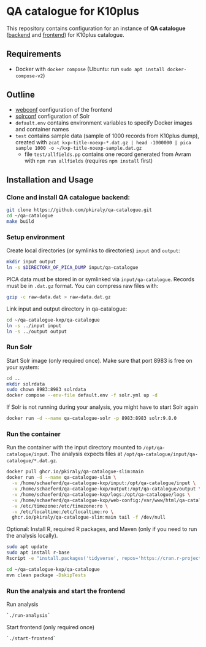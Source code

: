 # QA catalogue for K10plus

This repository contains configuration for an instance of **QA catalogue** ([backend](https://github.com/pkiraly/qa-catalogue) and [frontend](https://github.com/pkiraly/qa-catalogue-web)) for K10plus catalogue.

## Requirements

- Docker with `docker compose` (Ubuntu: run `sudo apt install docker-compose-v2`)

## Outline

- [webconf](webconf) configuration of the frontend
- [solrconf](solrconf) configuration of Solr
- `default.env` contains environment variables to specify Docker images and container names
- `test` contains sample data (sample of 1000 records from K10plus dump),
  created with `zcat kxp-title-noexp-*.dat.gz | head -1000000 | pica sample 1000 -o ~/kxp-title-noexp-sample.dat.gz`
  - file `test/allfields.pp` contains one record generated from Avram with `npm run allfields` (requires `npm install` first)

## Installation and Usage

### Clone and install QA catalogue backend: 

~~~sh
git clone https://github.com/pkiraly/qa-catalogue.git
cd ~/qa-catalogue
make build
~~~

### Setup environment 

Create local directories (or symlinks to directories) `input` and `output`:

~~~sh
mkdir input output 
ln -s $DIRECTORY_OF_PICA_DUMP input/qa-catalogue
~~~

PICA data must be stored in or symlinked via `input/qa-catalogue`. Records must be in `.dat.gz` format.
You can compress raw files with:

~~~sh
gzip -c raw-data.dat > raw-data.dat.gz
~~~

Link input and output directory in qa-catalogue:

~~~sh
cd ~/qa-catalogue-kxp/qa-catalogue
ln -s ../input input
ln -s ../output output
~~~

### Run Solr

Start Solr image (only required once). 
Make sure that port 8983 is free on your system:

~~~sh
cd ..
mkdir solrdata
sudo chown 8983:8983 solrdata
docker compose --env-file default.env -f solr.yml up -d
~~~

If Solr is not running during your analysis, you might have to start Solr again

~~~sh
docker run -d --name qa-catalogue-solr -p 8983:8983 solr:9.8.0
~~~

### Run the container

Run the container with the input directory mounted to `/opt/qa-catalogue/input`. The analysis expects files at `/opt/qa-catalogue/input/qa-catalogue/*.dat.gz`.

~~~sh
docker pull ghcr.io/pkiraly/qa-catalogue-slim:main
docker run -d --name qa-catalogue-slim \
  -v /home/schaeferd/qa-catalogue-kxp/input:/opt/qa-catalogue/input \
  -v /home/schaeferd/qa-catalogue-kxp/output:/opt/qa-catalogue/output \
  -v /home/schaeferd/qa-catalogue-kxp/logs:/opt/qa-catalogue/logs \
  -v /home/schaeferd/qa-catalogue-kxp/web-config:/var/www/html/qa-catalogue/config \
  -v /etc/timezone:/etc/timezone:ro \
  -v /etc/localtime:/etc/localtime:ro \
  ghcr.io/pkiraly/qa-catalogue-slim:main tail -f /dev/null
~~~

Optional: Install R, required R packages, and Maven (only if you need to run the analysis locally).

~~~sh
sudo apt update
sudo apt install r-base
Rscript -e "install.packages('tidyverse', repos='https://cran.r-project.org')"

cd ~/qa-catalogue-kxp/qa-catalogue
mvn clean package -DskipTests
~~~

### Run the analysis and start the frontend
Run analysis

~~~sh
`./run-analysis`
~~~

Start frontend (only required once)

~~~sh
`./start-frontend`
~~~

